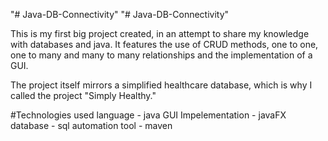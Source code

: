 "# Java-DB-Connectivity" 
"# Java-DB-Connectivity" 

This is my first big project created, in an attempt to share my knowledge with databases and java. It features the use of CRUD methods, one to one, one to many and many to many relationships and the implementation of a GUI.

The project itself mirrors a simplified healthcare database, which is why I called the project "Simply Healthy." 

#Technologies used 
language - java
GUI Impelementation - javaFX
database - sql 
automation tool - maven



